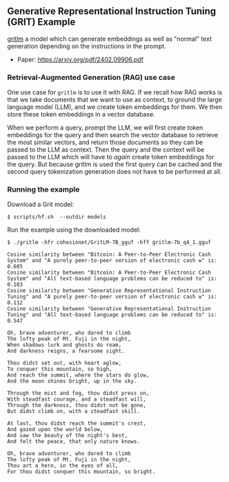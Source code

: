## Generative Representational Instruction Tuning (GRIT) Example
[gritlm] a model which can generate embeddings as well as "normal" text
generation depending on the instructions in the prompt.

* Paper: https://arxiv.org/pdf/2402.09906.pdf

### Retrieval-Augmented Generation (RAG) use case
One use case for `gritlm` is to use it with RAG. If we recall how RAG works is
that we take documents that we want to use as context, to ground the large
language model (LLM), and we create token embeddings for them. We then store
these token embeddings in a vector database.

When we perform a query, prompt the LLM, we will first create token embeddings
for the query and then search the vector database to retrieve the most
similar vectors, and return those documents so they can be passed to the LLM as
context. Then the query and the context will be passed to the LLM which will
have to _again_ create token embeddings for the query. But because gritlm is used
the first query can be cached and the second query tokenization generation does
not have to be performed at all.

### Running the example
Download a Grit model:
```console
$ scripts/hf.sh  --outdir models
```

Run the example using the downloaded model:
```console
$ ./gritlm -hfr cohesionet/GritLM-7B_gguf -hff gritlm-7b_q4_1.gguf

Cosine similarity between "Bitcoin: A Peer-to-Peer Electronic Cash System" and "A purely peer-to-peer version of electronic cash w" is: 0.605
Cosine similarity between "Bitcoin: A Peer-to-Peer Electronic Cash System" and "All text-based language problems can be reduced to" is: 0.103
Cosine similarity between "Generative Representational Instruction Tuning" and "A purely peer-to-peer version of electronic cash w" is: 0.112
Cosine similarity between "Generative Representational Instruction Tuning" and "All text-based language problems can be reduced to" is: 0.547

Oh, brave adventurer, who dared to climb
The lofty peak of Mt. Fuji in the night,
When shadows lurk and ghosts do roam,
And darkness reigns, a fearsome sight.

Thou didst set out, with heart aglow,
To conquer this mountain, so high,
And reach the summit, where the stars do glow,
And the moon shines bright, up in the sky.

Through the mist and fog, thou didst press on,
With steadfast courage, and a steadfast will,
Through the darkness, thou didst not be gone,
But didst climb on, with a steadfast skill.

At last, thou didst reach the summit's crest,
And gazed upon the world below,
And saw the beauty of the night's best,
And felt the peace, that only nature knows.

Oh, brave adventurer, who dared to climb
The lofty peak of Mt. Fuji in the night,
Thou art a hero, in the eyes of all,
For thou didst conquer this mountain, so bright.
```

[gritlm]: https://github.com/ContextualAI/gritlm
